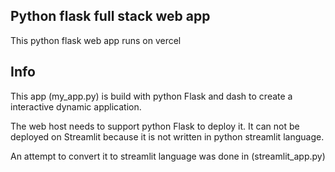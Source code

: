 ## Python flask full stack web app
This python flask web app runs on vercel 



## Info
This app (my_app.py) is build with python Flask and dash to create a interactive dynamic application. 

The web host needs to support python Flask to deploy it. It can not be deployed on Streamlit
because it is not written in python streamlit language.

An attempt to convert it to streamlit language was done in (streamlit_app.py)

